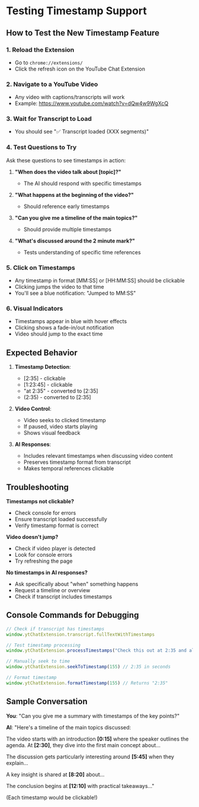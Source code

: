 # Testing Timestamp Support

## How to Test the New Timestamp Feature

### 1. Reload the Extension
- Go to `chrome://extensions/`
- Click the refresh icon on the YouTube Chat Extension

### 2. Navigate to a YouTube Video
- Any video with captions/transcripts will work
- Example: https://www.youtube.com/watch?v=dQw4w9WgXcQ

### 3. Wait for Transcript to Load
- You should see "✅ Transcript loaded (XXX segments)"

### 4. Test Questions to Try

Ask these questions to see timestamps in action:

1. **"When does the video talk about [topic]?"**
   - The AI should respond with specific timestamps

2. **"What happens at the beginning of the video?"**
   - Should reference early timestamps

3. **"Can you give me a timeline of the main topics?"**
   - Should provide multiple timestamps

4. **"What's discussed around the 2 minute mark?"**
   - Tests understanding of specific time references

### 5. Click on Timestamps
- Any timestamp in format [MM:SS] or [HH:MM:SS] should be clickable
- Clicking jumps the video to that time
- You'll see a blue notification: "Jumped to MM:SS"

### 6. Visual Indicators
- Timestamps appear in blue with hover effects
- Clicking shows a fade-in/out notification
- Video should jump to the exact time

## Expected Behavior

1. **Timestamp Detection**:
   - [2:35] - clickable
   - [1:23:45] - clickable
   - "at 2:35" - converted to [2:35]
   - (2:35) - converted to [2:35]

2. **Video Control**:
   - Video seeks to clicked timestamp
   - If paused, video starts playing
   - Shows visual feedback

3. **AI Responses**:
   - Includes relevant timestamps when discussing video content
   - Preserves timestamp format from transcript
   - Makes temporal references clickable

## Troubleshooting

**Timestamps not clickable?**
- Check console for errors
- Ensure transcript loaded successfully
- Verify timestamp format is correct

**Video doesn't jump?**
- Check if video player is detected
- Look for console errors
- Try refreshing the page

**No timestamps in AI responses?**
- Ask specifically about "when" something happens
- Request a timeline or overview
- Check if transcript includes timestamps

## Console Commands for Debugging

```javascript
// Check if transcript has timestamps
window.ytChatExtension.transcript.fullTextWithTimestamps

// Test timestamp processing
window.ytChatExtension.processTimestamps("Check this out at 2:35 and also at 10:42")

// Manually seek to time
window.ytChatExtension.seekToTimestamp(155) // 2:35 in seconds

// Format timestamp
window.ytChatExtension.formatTimestamp(155) // Returns "2:35"
```

## Sample Conversation

**You**: "Can you give me a summary with timestamps of the key points?"

**AI**: "Here's a timeline of the main topics discussed:

The video starts with an introduction **[0:15]** where the speaker outlines the agenda. At **[2:30]**, they dive into the first main concept about...

The discussion gets particularly interesting around **[5:45]** when they explain...

A key insight is shared at **[8:20]** about...

The conclusion begins at **[12:10]** with practical takeaways..."

(Each timestamp would be clickable!)